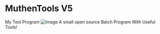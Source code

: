 # MuthenTools V5
My Tool Program
![image](https://github.com/MuthenTools/MuthenToolsv2/assets/152772160/aec39fbe-6daa-4743-9375-48d46a4cae48)
A small open source Batch Program With Useful Tools!
